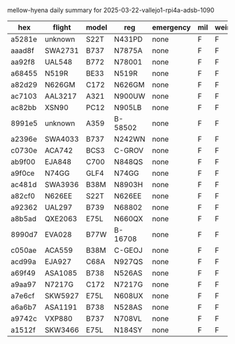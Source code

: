 mellow-hyena daily summary for 2025-03-22-vallejo1-rpi4a-adsb-1090

|hex|flight|model|reg|emergency|mil|weirdo|
|--|--|--|--|--|--|--|
|a5281e|unknown|S22T|N431PD|none|F|F|
|aaad8f|SWA2731|B737|N7875A|none|F|F|
|aa92f8|UAL548|B772|N78001|none|F|F|
|a68455|N519R|BE33|N519R|none|F|F|
|a82d29|N626GM|C172|N626GM|none|F|F|
|ac7103|AAL3217|A321|N900UW|none|F|F|
|ac82bb|XSN90|PC12|N905LB|none|F|F|
|8991e5|unknown|A359|B-58502|none|F|F|
|a2396e|SWA4033|B737|N242WN|none|F|F|
|c0730e|ACA742|BCS3|C-GROV|none|F|F|
|ab9f00|EJA848|C700|N848QS|none|F|F|
|a9f0ce|N74GG|GLF4|N74GG|none|F|F|
|ac481d|SWA3936|B38M|N8903H|none|F|F|
|a82cf0|N626EE|S22T|N626EE|none|F|F|
|a92362|UAL297|B739|N68802|none|F|F|
|a8b5ad|QXE2063|E75L|N660QX|none|F|F|
|8990d7|EVA028|B77W|B-16708|none|F|F|
|c050ae|ACA559|B38M|C-GEOJ|none|F|F|
|acd99a|EJA927|C68A|N927QS|none|F|F|
|a69f49|ASA1085|B738|N526AS|none|F|F|
|a9aa97|N7217G|C172|N7217G|none|F|F|
|a7e6cf|SKW5927|E75L|N608UX|none|F|F|
|a6a6b7|ASA1191|B738|N528AS|none|F|F|
|a9742c|VXP880|B737|N708VL|none|F|F|
|a1512f|SKW3466|E75L|N184SY|none|F|F|
